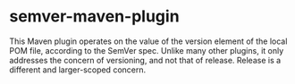 # semver-maven-plugin

This Maven plugin operates on the value of the version element of the local POM file, according to the SemVer spec. Unlike many other plugins, it only addresses the concern of versioning, and not that of release. Release is a different and larger-scoped concern.
